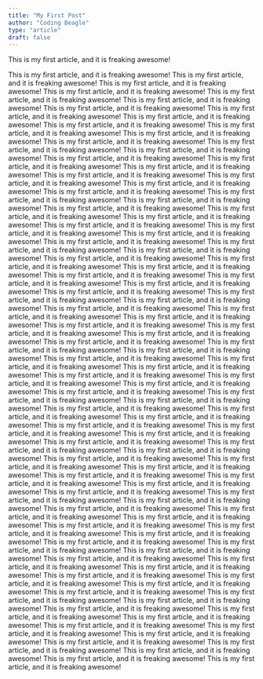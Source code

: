 ```yaml
---
title: "My First Post"
author: "Coding Beagle"
type: "article"
draft: false
---
```


This is my first article, and it is freaking awesome!

This is my first article, and it is freaking awesome! This is my first article, and it is freaking awesome! This is my first article, and it is freaking awesome! This is my first article, and it is freaking awesome! This is my first article, and it is freaking awesome! This is my first article, and it is freaking awesome! This is my first article, and it is freaking awesome! This is my first article, and it is freaking awesome! This is my first article, and it is freaking awesome! This is my first article, and it is freaking awesome! This is my first article, and it is freaking awesome! This is my first article, and it is freaking awesome! This is my first article, and it is freaking awesome! This is my first article, and it is freaking awesome! This is my first article, and it is freaking awesome! This is my first article, and it is freaking awesome! This is my first article, and it is freaking awesome! This is my first article, and it is freaking awesome! This is my first article, and it is freaking awesome! This is my first article, and it is freaking awesome! This is my first article, and it is freaking awesome! This is my first article, and it is freaking awesome! This is my first article, and it is freaking awesome! This is my first article, and it is freaking awesome! This is my first article, and it is freaking awesome! This is my first article, and it is freaking awesome! This is my first article, and it is freaking awesome! This is my first article, and it is freaking awesome! This is my first article, and it is freaking awesome! This is my first article, and it is freaking awesome! This is my first article, and it is freaking awesome! This is my first article, and it is freaking awesome! This is my first article, and it is freaking awesome! This is my first article, and it is freaking awesome! This is my first article, and it is freaking awesome! This is my first article, and it is freaking awesome! This is my first article, and it is freaking awesome! This is my first article, and it is freaking awesome! This is my first article, and it is freaking awesome! This is my first article, and it is freaking awesome! This is my first article, and it is freaking awesome! This is my first article, and it is freaking awesome! This is my first article, and it is freaking awesome! This is my first article, and it is freaking awesome! This is my first article, and it is freaking awesome! This is my first article, and it is freaking awesome! This is my first article, and it is freaking awesome! This is my first article, and it is freaking awesome! This is my first article, and it is freaking awesome! This is my first article, and it is freaking awesome! This is my first article, and it is freaking awesome! This is my first article, and it is freaking awesome! This is my first article, and it is freaking awesome! This is my first article, and it is freaking awesome! This is my first article, and it is freaking awesome! This is my first article, and it is freaking awesome! This is my first article, and it is freaking awesome! This is my first article, and it is freaking awesome! This is my first article, and it is freaking awesome! This is my first article, and it is freaking awesome! This is my first article, and it is freaking awesome! This is my first article, and it is freaking awesome! This is my first article, and it is freaking awesome! This is my first article, and it is freaking awesome! This is my first article, and it is freaking awesome! This is my first article, and it is freaking awesome! This is my first article, and it is freaking awesome! This is my first article, and it is freaking awesome! This is my first article, and it is freaking awesome! This is my first article, and it is freaking awesome! This is my first article, and it is freaking awesome! This is my first article, and it is freaking awesome! This is my first article, and it is freaking awesome! This is my first article, and it is freaking awesome! This is my first article, and it is freaking awesome! This is my first article, and it is freaking awesome! This is my first article, and it is freaking awesome! This is my first article, and it is freaking awesome! This is my first article, and it is freaking awesome! This is my first article, and it is freaking awesome! This is my first article, and it is freaking awesome! This is my first article, and it is freaking awesome! This is my first article, and it is freaking awesome! This is my first article, and it is freaking awesome! This is my first article, and it is freaking awesome! This is my first article, and it is freaking awesome! This is my first article, and it is freaking awesome! This is my first article, and it is freaking awesome! This is my first article, and it is freaking awesome! This is my first article, and it is freaking awesome! This is my first article, and it is freaking awesome! This is my first article, and it is freaking awesome! This is my first article, and it is freaking awesome! This is my first article, and it is freaking awesome! This is my first article, and it is freaking awesome! This is my first article, and it is freaking awesome! This is my first article, and it is freaking awesome! This is my first article, and it is freaking awesome! This is my first article, and it is freaking awesome! This is my first article, and it is freaking awesome! This is my first article, and it is freaking awesome! This is my first article, and it is freaking awesome! This is my first article, and it is freaking awesome! This is my first article, and it is freaking awesome! This is my first article, and it is freaking awesome! This is my first article, and it is freaking awesome! This is my first article, and it is freaking awesome! 